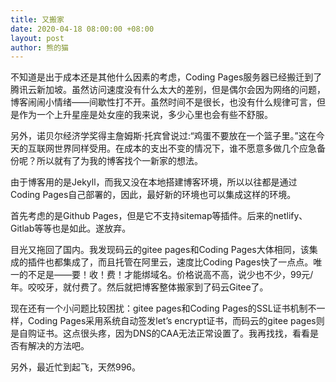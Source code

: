```yaml
---
title: 又搬家
date: 2020-04-18 08:00:00 +08:00
layout: post
author: 熊的猫
---
```


不知道是出于成本还是其他什么因素的考虑，Coding Pages服务器已经搬迁到了腾讯云新加坡。虽然访问速度没有什么太大的差别，但是偶尔会因为网络的问题，博客闹闹小情绪——间歇性打不开。虽然时间不是很长，也没有什么规律可言，但是作为一个上升星座是处女座的我来说，多少心里也会有些不舒服。

另外，诺贝尔经济学奖得主詹姆斯·托宾曾说过:“鸡蛋不要放在一个篮子里。”这在今天的互联网世界同样受用。在成本的支出不变的情况下，谁不愿意多做几个应急备份呢？所以就有了为我的博客找个一新家的想法。

由于博客用的是Jekyll，而我又没在本地搭建博客环境，所以以往都是通过Coding Pages自己部署的，因此，最好新的环境也可以集成这样的环境。

首先考虑的是Github Pages，但是它不支持sitemap等插件。后来的netlify、Gitlab等等也是如此。遂放弃。

目光又拖回了国内。我发现码云的gitee pages和Coding Pages大体相同，该集成的插件也都集成了，而且托管在阿里云，速度比Coding Pages快了一点点。唯一的不足是——要！收！费！才能绑域名。价格说高不高，说少也不少，99元/年。咬咬牙，就付费了。然后就把博客整体搬家到了码云Gitee了。

现在还有一个小问题比较困扰：gitee pages和Coding Pages的SSL证书机制不一样，Coding Pages采用系统自动签发let’s encrypt证书，而码云的gitee pages则是自购证书。这点很头疼，因为DNS的CAA无法正常设置了。我再找找，看看是否有解决的方法吧。

另外，最近忙到起飞，天然996。
